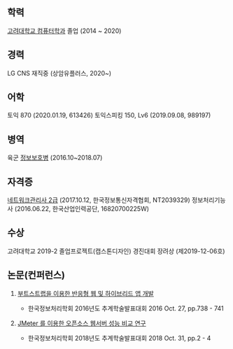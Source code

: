 ## 학력

[고려대학교 컴퓨터학과](http://cs.korea.ac.kr/cs/index.do) 졸업 (2014 ~ 2020)

## 경력

LG CNS 재직중 (상암유플러스, 2020~)

## 어학

토익 870 (2020.01.19, 613426)
토익스피킹 150, Lv6 (2019.09.08, 989197)

## 병역

육군 [정보보호병](https://namu.wiki/w/%EC%A0%95%EB%B3%B4%EB%B3%B4%ED%98%B8%EB%B3%91) (2016.10~2018.07)

## 자격증

[네트워크관리사 2급](https://www.icqa.or.kr/cn/page/network) (2017.10.12, 한국정보통신자격협회, NT2039329)
정보처리기능사 (2016.06.22, 한국산업인력공단, 16820700225W)

## 수상

고려대학교 2019-2 졸업프로젝트(캡스톤디자인) 경진대회 장려상 (제2019-12-06호)

## 논문(컨퍼런스)

1. [부트스트랩을 이용한 반응형 웹 및 하이브리드 앱 개발](http://www.ndsl.kr/ndsl/search/detail/article/articleSearchResultDetail.do?cn=NPAP12621977&SITE=CLICK)

   - 한국정보처리학회 2016년도 추계학술발표대회 2016 Oct. 27, pp.738 - 741

2. [JMeter 를 이용한 오픈소스 웹서버 성능 비교 연구](http://www.ndsl.kr/ndsl/search/detail/article/articleSearchResultDetail.do?cn=NPAP12896933)

   - 한국정보처리학회 2018년도 추계학술발표대회 2018 Oct. 31, pp.2 - 4
